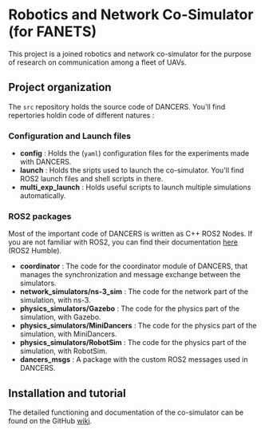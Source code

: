 # Robotics and Network Co-Simulator (for FANETS)
 
This project is a joined robotics and network co-simulator for the purpose of research on communication among a fleet of UAVs.


## Project organization

The `src` repository holds the source code of DANCERS. You'll find repertories holdin code of different natures :

### Configuration and Launch files

- **config** : Holds the (`yaml`) configuration files for the experiments made with DANCERS.
- **launch** : Holds the sripts used to launch the co-simulator. You'll find ROS2 launch files and shell scripts in there.
- **multi_exp_launch** : Holds useful scripts to launch multiple simulations automatically.

### ROS2 packages

Most of the important code of DANCERS is written as C++ ROS2 Nodes. If you are not familiar with ROS2, you can find their documentation [here](https://docs.ros.org/en/humble/index.html) (ROS2 Humble).

- **coordinator** : The code for the coordinator module of DANCERS, that manages the synchronization and message exchange between the simulators.
- **network_simulators/ns-3_sim** : The code for the network part of the simulation, with ns-3.
- **physics_simulators/Gazebo** : The code for the physics part of the simulation, with Gazebo.
- **physics_simulators/MiniDancers** : The code for the physics part of the simulation, with MiniDancers.
- **physics_simulators/RobotSim** : The code for the physics part of the simulation, with RobotSim.
- **dancers_msgs** : A package with the custom ROS2 messages used in DANCERS. 


## Installation and tutorial

The detailed functioning and documentation of the co-simulator can be found on the GitHub [wiki](https://github.com/Chroma-CITI/DANCERS/wiki). 

